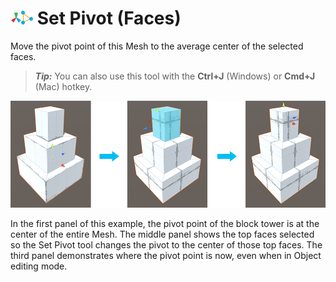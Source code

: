 # ![Set Pivot icon](images/icons/SetPivot.png) Set Pivot (Faces)

Move the pivot point of this Mesh to the average center of the selected faces.

> ***Tip:*** You can also use this tool with the **Ctrl+J** (Windows) or **Cmd+J** (Mac) hotkey.



![Centering the pivot on selected Faces](images/Face_SetPivot.png)

In the first panel of this example, the pivot point of the block tower is at the center of the entire Mesh. The middle panel shows the top faces selected so the Set Pivot tool changes the pivot to the center of those top faces. The third panel demonstrates where the pivot point is now, even when in Object editing mode.